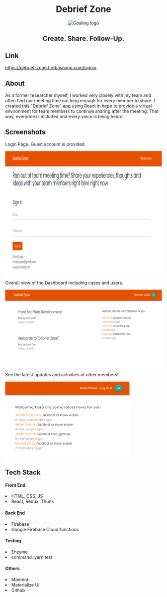 <h1 align=center>Debrief Zone</h1>
<p align="center" size=10>
    <img src="https://blogs.salford.ac.uk/research/wp-content/uploads/sites/31/2018/03/Testimonial.png" width=100 height= 100 alt="Goaling logo">
</p>
<h2 align="center"> Create. Share. Follow-Up.</h2>

## Link
https://debrief-zone.firebaseapp.com/signin

## About

As a former researcher myself, I worked very closely with my team and often find our meeting time not long enough for every member to share. I created this "Debrief Zone" app using React in hope to provide a virtual environment for team members to continue sharing after the meeting. That way, everyone is included and every voice is being heard. 

## Screenshots
<p>
    Login Page. Guest account is provided
</p>
<img align="center" src="https://github.com/dngiang/debrief-zone/blob/master/public/img/DZ_LogIn.png" alt="LoginPage"  height=400 width=800>

<p>
    Overall view of the Dashboard including cases and users.
</p>
<img align="center" src="https://github.com/dngiang/debrief-zone/blob/master/public/img/DZ_Dashboard.png" alt="Dashboard" height=250 width=800>

<p>
    See the latest updates and activities of other members!
</p>
<img align="center" src="https://github.com/dngiang/debrief-zone/blob/master/public/img/DZ_Notifications.png" alt="Notifications" height=250 width=400>

## Tech Stack
#### Front End
  <li>HTML, CSS, JS</li>
  <li>React, Redux, Thunk</li>

#### Back End
  <li>Firebase</li>
  <li>Google Firebase Cloud functions</li>
  
#### Testing
   <li>Enzyme</li>
   <li>command: yarn test</li>

#### Others
  <li>Moment</li>
  <li>Materialize UI</li>
  <li>Github</li>

